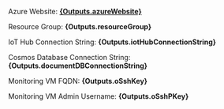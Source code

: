 Azure Website: **[{Outputs.azureWebsite}]({Outputs.azureWebsite})**

Resource Group: **{Outputs.resourceGroup}**

IoT Hub Connection String: **{Outputs.iotHubConnectionString}**

Cosmos Database Connection String: **{Outputs.documentDBConnectionString}**

Monitoring VM FQDN: **{Outputs.oSshKey}**

Monitoring VM Admin Username: **{Outputs.oSshPKey}**